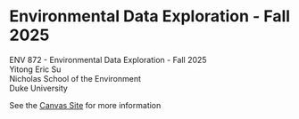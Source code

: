 # Environmental Data Exploration - Fall 2025
ENV 872 - Environmental Data Exploration - Fall 2025  
Yitong Eric Su  
Nicholas School of the Environment  
Duke University  

See the [Canvas Site](https://canvas.duke.edu/courses/62351) for more information
